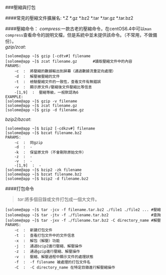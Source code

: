 ###壓縮與打包

####常見的壓縮文件擴展名:
    *.Z
    *.gz
    *.bz2
    *.tar
    *.tar.gz
    *.tar.bz2

####壓縮命令：
*compress*:一款古老的壓縮命令，在centOS6.4中可以`man compress`查看命令的說明文檔，但是系統中並未提供該命令。（不常用，不做備份）。  
*gzip/zcat*:

    [solome@app ~]$ gzip [-cdtv#] filename
    [solome@app ~]$ zcat filename.gz       #讀取壓縮文件中的內容
    PARAMS:
        -c  :  將壓縮的數據輸出到屏幕（通過數據流重定向處理）
        -d  :  解壓被壓縮的文件
        -t  :  檢驗壓縮文件的一致性，查看文件有無錯誤
        -v  :  顯示原文件/壓縮後文件壓縮比等信息
        -[1,9]  :  壓縮等級，一般默認為6
    EXAMPLE:
    [solome@app ~]$ gzip -v filename
	[solome@app ~]$ zcat filename.gz
	[solome@app ~]$ gzip -d filename.gz

*bzip2/bzcat*:

    [solome@app ~]$ bzip2 [-cdkzv#] filename
    [solome@app ~]$ bzcat filename.bz2
    PARAMS:
        -c  :  同gzip
        -d  :  -
        -k  :  保留原文件（不會刪除原始文件）
        -z  :  -
        -v  :  -
        -[1,9]  :  -
    [solome@app ~]$ bzip2 -zk filename
    [solome@app ~]$ bzcat filename.bz2
    [solome@app ~]$ bzip2 -d filename.bz2

####打包命令
>*tar*:將多個目錄或文件打包成一個大文件。  
    
    [solome@app ~]$ tar -jcv -f filename.tar.bz2 ./file1 ./file2 ... #壓縮
    [solome@app ~]$ tar -jtv -f ./filename.tar.bz2                   #查詢
    [solome@app ~]$ tar -jxv -f ./filename.tar.bz2 -C directory_name #解壓
    PARAMS:
        -c  :  新建打包文件
        -t  :  查看打包文件中的文件信息
        -x  :  解包（解壓）功能
        -j  :  通過bzip2進行壓縮、解壓操作
        -z  :  通過gzip進行壓縮、解壓操作
        -v  :  壓縮、解壓過程中顯示文件的處理狀態
        -f  :  -f filename 被處理的打包文件名
        -C  :  -C directory_name 在特定目錄進行解壓縮操作
    

